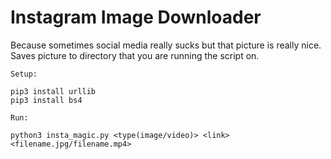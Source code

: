 # Instagram Image Downloader
Because sometimes social media really sucks but that picture is really nice. Saves picture to directory that you are running the script on.

```
Setup:

pip3 install urllib
pip3 install bs4

Run:

python3 insta_magic.py <type(image/video)> <link> <filename.jpg/filename.mp4>
```
